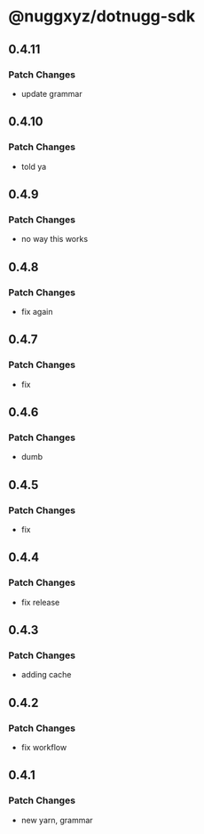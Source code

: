 # @nuggxyz/dotnugg-sdk

## 0.4.11

### Patch Changes

-   update grammar

## 0.4.10

### Patch Changes

-   told ya

## 0.4.9

### Patch Changes

-   no way this works

## 0.4.8

### Patch Changes

-   fix again

## 0.4.7

### Patch Changes

-   fix

## 0.4.6

### Patch Changes

-   dumb

## 0.4.5

### Patch Changes

-   fix

## 0.4.4

### Patch Changes

-   fix release

## 0.4.3

### Patch Changes

-   adding cache

## 0.4.2

### Patch Changes

-   fix workflow

## 0.4.1

### Patch Changes

-   new yarn, grammar
